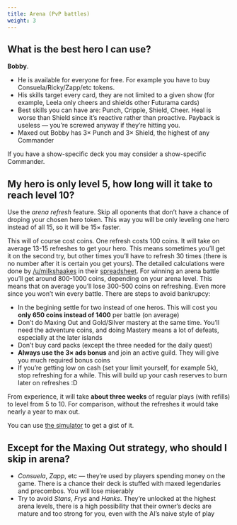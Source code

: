 ```yaml
---
title: Arena (PvP battles)
weight: 3
---
```


## What is the best hero I can use?

**Bobby**.

 * He is available for everyone for free. For example you have to buy Consuela/Ricky/Zapp/etc tokens.
 * His skills target every card, they are not limited to a given show (for example, Leela only cheers and shields other Futurama cards)
 * Best skills you can have are: Punch, Cripple, Shield, Cheer. Heal is worse than Shield since it’s reactive rather than proactive. Payback is useless — you’re screwed anyway if they’re hitting you.
 * Maxed out Bobby has 3× Punch and 3× Shield, the highest of any Commander

If you have a show-specific deck you may consider a show-specific Commander.

## My hero is only level 5, how long will it take to reach level 10?

Use the *arena refresh* feature. Skip all oponents that don’t have a chance of droping your chosen hero token. This way you will be only leveling one hero instead of all 15, so it will be 15× faster. 

This will of course cost coins. One refresh costs 100 coins. It will take on average 13-15 refreshes to get your hero. This means sometimes you’ll get it on the second try, but other times you’ll have to refresh 30 times (there is no number after it is certain you get yours). The detailed calculations were done by [/u/milkshaakes](https://www.reddit.com/user/milkshaakes) in their [spreadsheet](https://docs.google.com/spreadsheets/d/1HSguYSuQeQQjMoJiodyjKbHSzwujvkv3P3DzKxTFTyI/pubhtml). For winning an arena battle you’ll get around 800-1000 coins, depending on your arena level. This means that on average you’ll lose 300-500 coins on refreshing. Even more since you won’t win every battle. There are steps to avoid bankrupcy:

 * In the begining settle for two instead of one heros. This will cost you **only 650 coins instead of 1400** per battle (on average)
 * Don’t do Maxing Out and Gold/Silver mastery at the same time. You’ll need the adventure coins, and doing Mastery means a lot of defeats, especially at the later islands
 * Don’t buy card packs (except the three needed for the daily quest)
 * **Always use the 3× ads bonus** and join an active guild. They will give you much required bonus coins
 * If you’re getting low on cash (set your limit yourself, for example 5k), stop refreshing for a while. This will build up your cash reserves to burn later on refreshes :D

From experience, it will take **about three weeks** of regular plays (with refills) to level from 5 to 10. For comparison, without the refreshes it would take nearly a year to max out.

You can use [the simulator](/simulator) to get a gist of it.

## Except for the Maxing Out strategy, who should I skip in arena?

 * *Consuela*, *Zapp*, etc — they’re used by players spending money on the game. There is a chance their deck is stuffed with maxed legendaries and precombos. You will lose miserably
 * Try to avoid *Stans*, *Frys* and *Hanks*. They’re unlocked at the highest arena levels, there is a high possibility that their owner’s decks are mature and too strong for you, even with the AI’s naive style of play
